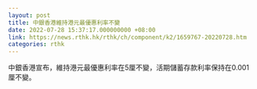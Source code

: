 ```yaml
---
layout: post
title: 中銀香港維持港元最優惠利率不變
date: 2022-07-28 15:37:17.000000000 +08:00
link: https://news.rthk.hk/rthk/ch/component/k2/1659767-20220728.htm
categories: rthk
---
```


中銀香港宣布，維持港元最優惠利率在5厘不變，活期儲蓄存款利率保持在0.001厘不變。
